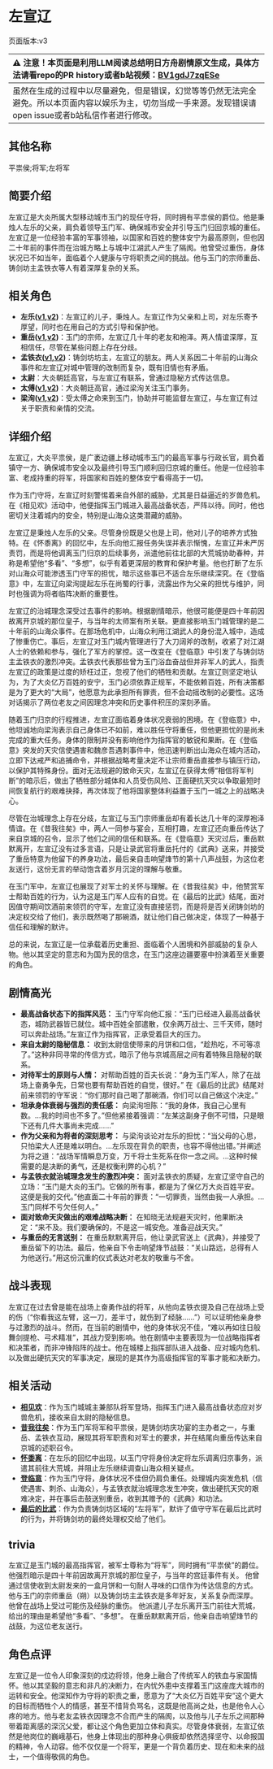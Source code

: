 # 左宣辽
页面版本:v3
 

| :warning: 注意！本页面是利用LLM阅读总结明日方舟剧情原文生成，具体方法请看repo的PR history或者b站视频：[BV1gdJ7zqESe](https://www.bilibili.com/video/BV1gdJ7zqESe/)         |
|:----------------------------|
| 虽然在生成的过程中以尽量避免，但是错误，幻觉等等仍然无法完全避免。所以本页面内容以娱乐为主，切勿当成一手来源。发现错误请open issue或者b站私信作者进行修改。|



## 其他名称
平祟侯;将军;左将军
## 简要介绍
左宣辽是大炎所属大型移动城市玉门的现任守将，同时拥有平祟侯的爵位。他是秉烛人左乐的父亲，肩负着领导玉门军、确保城市安全并引导玉门归回京城的重任。左宣辽是一位经验丰富的军事领袖，以国家和百姓的整体安宁为最高原则，但也因二十年前的事件而在治城方略上与城中江湖武人产生了隔阂。他曾受过重伤，身体状况已不如当年，面临着个人健康与守将职责之间的挑战。他与玉门的宗师重岳、铸剑坊主孟铁衣等人有着深厚复杂的关系。
## 相关角色
-   **左乐([v1](../chars/char_4121_zuole.md),[v2](char_4121_zuole.md))**：左宣辽的儿子，秉烛人。左宣辽作为父亲和上司，对左乐寄予厚望，同时也在用自己的方式引导和保护他。
-   **重岳([v1](../chars/char_2024_chyue.md),[v2](char_2024_chyue.md))**：玉门的宗师，左宣辽几十年的老友和袍泽。两人情谊深厚，互相信任，尽管在某些问题上存在分歧。
-   **孟铁衣([v1](../chars/extended_char_meng_tie_yi.md),[v2](extended_char_meng_tie_yi.md))**：铸剑坊坊主，左宣辽的朋友。两人关系因二十年前的山海众事件和左宣辽对城中管理的改制而复杂，既有旧情也有矛盾。
-   **太尉**：大炎朝廷高官，与左宣辽有联系，曾通过隐秘方式传达信息。
-   **太傅([v1](../chars/extended_char_tai_fu.md),[v2](extended_char_tai_fu.md))**：大炎朝廷高官，通过梁洵关注玉门事务。
-   **梁洵([v1](../chars/extended_char_liang_xun.md),[v2](extended_char_liang_xun.md))**：受太傅之命来到玉门，协助并可能监督左宣辽，与左宣辽有过关于职责和亲情的交流。
## 详细介绍
左宣辽，大炎平祟侯，是广袤边疆上移动城市玉门的最高军事与行政长官，肩负着镇守一方、确保城市安全以及最终引导玉门顺利回归京城的重任。他是一位经验丰富、老成持重的将军，将国家和百姓的整体安宁看得高于一切。

作为玉门守将，左宣辽时刻警惕着来自外部的威胁，尤其是日益逼近的岁兽危机。在《相见欢》活动中，他便指挥玉门城进入最高战备状态，严阵以待。同时，他也密切关注着城内的安全，特别是山海众这类潜藏的威胁。

左宣辽是秉烛人左乐的父亲。尽管身份既是父也是上司，他对儿子的培养方式独特。在《怀黍离》的回忆中，左乐向他汇报任务失误并表示惭愧，左宣辽并未严厉责罚，而是将他调离玉门归京的后续事务，派遣他前往北部的大荒城协助春种，并称是希望他“多看”、“多想”，似乎有着更深层的教育和保护考量。他也打断了左乐对山海众可能渗透玉门守军的担忧，暗示这些事已不适合左乐继续深究。在《登临意》中，左宣辽向梁洵提起左乐在尚蜀的行事，流露出作为父亲的担忧与维护，同时也强调为将者临阵决断的重要性。

左宣辽的治城理念深受过去事件的影响。根据剧情暗示，他很可能便是四十年前因故离开京城的那位皇子，与当年的太师案有所关联。更直接影响玉门城管理的是二十年前的山海众事件。在那场危机中，山海众利用江湖武人的身份混入城中，造成了惨重伤亡。事后，左宣辽对玉门城内管理进行了大刀阔斧的改制，收紧了对江湖人士的依赖和参与，强化了军方的掌控。这一改变在《登临意》中引发了与铸剑坊主孟铁衣的激烈冲突。孟铁衣代表那些曾为玉门浴血奋战但并非军人的武人，指责左宣辽的政策是过度的矫枉过正，忽视了他们的牺牲和贡献。左宣辽则坚定地认为，为了大炎亿万百姓的安宁，玉门必须依靠正规军，不能依赖百姓，所有决策都是为了更大的“大局”，他愿意为此承担所有罪责，但不会动摇改制的必要性。这场对话揭示了两位老友之间因理念冲突和历史事件积压的深刻矛盾。

随着玉门归京的行程推进，左宣辽面临着身体状况衰弱的困境。在《登临意》中，他坦诚地向梁洵表示自己身体已不如前，难以胜任守将重任，但他更担忧的是尚未完成的重大任务。身体的限制并没有影响他作为指挥官的敏锐和果断。在《登临意》突发的天灾信使遇害和魏彦吾遇刺事件中，他迅速判断出山海众在城内活动，立即下达戒严和追捕命令，并根据战略考量决定不让宗师重岳直接参与镇压行动，以保护其特殊身份。面对无法规避的致命天灾，左宣辽在获得太傅“相信将军判断”的暗示后，做出了牺牲部分城体和人员受伤风险、正面硬抗天灾以争取最短时间恢复航行的艰难抉择，再次体现了他将国家整体利益置于玉门一城之上的战略决心。

尽管在治城理念上存在分歧，左宣辽与玉门宗师重岳却有着长达几十年的深厚袍泽情谊。在《昔我往矣》中，两人一同参与宴会，互相打趣，左宣辽还向重岳传达了来自京城的召令，显示了他们之间的信任和联系。在《登临意》天灾过后，重岳默默离开，左宣辽没有过多言语，只是让录武官将重岳托付的《武典》送来，并接受了重岳特意为他留下的养身功法，最后亲自击响望烽节的第十八声战鼓，为这位老友送行，这份无言的举动饱含着岁月沉淀的理解与敬重。

在玉门军中，左宣辽也展现了对军士的关怀与理解。在《昔我往矣》中，他赞赏军士帮助百姓的行为，认为这是玉门军人应有的自觉。在《最后的比武》结尾，面对因值守期间饮酒前来领罚的守军，左宣辽没有直接惩罚，而是将是否关闭铸剑坊的决定权交给了他们，表示既然喝了那碗酒，就让他们自己做决定，体现了一种基于信任和理解的默许。

总的来说，左宣辽是一位承载着历史重担、面临着个人困境和外部威胁的复杂人物。他以其坚定的意志和为国为民的信念，在玉门这座边疆要塞中扮演着至关重要的角色。
## 剧情高光
*   **最高战备状态下的指挥风范：**
    玉门守军向他汇报：“玉门已经进入最高战备状态，城防武器皆已就位。城中百姓全部遣散，仅余两万战士、三千天师，随时可以奔赴战场。”左宣辽作为指挥官，正承受着巨大的压力。
*   **来自太尉的隐秘信息：**
    收到太尉信使带来的月饼和口信，“趁热吃，不可等凉了。”这种非同寻常的传信方式，暗示了他与京城高层之间有着特殊且隐秘的联系。
*   **对待军士的原则与人情：**
    对帮助百姓的百夫长说：“身为玉门军人，除了在战场上奋勇争先，日常也要有帮助百姓的自觉，很好。”
    在《最后的比武》结尾对前来领罚的守军说：“你们那时自己喝了那碗酒，你们可以自己做这个决定。”
*   **坦承身体衰弱与强烈的责任感：**
    向梁洵坦陈：“我的身体，我自己心里有数。…我的时间也不多了。”但他紧接着强调：“左某这副身子倒不可惜，只是眼下还有几件大事尚未完成……”
*   **作为父亲和为将者的深刻思考：**
    与梁洵谈论对左乐的担忧：“当父母的心思，只怕梁大人还是难以明白。…左乐现在背负的职责，也容不得他出错。”并阐述为将之道：“战场军情瞬息万变，万千将士生死系在你一念之间。…这种时候需要的是决断的勇气，还是权衡利弊的心机？”
*   **与孟铁衣就治城理念发生的激烈冲突：**
    面对孟铁衣的质疑，左宣辽坚守自己的立场：“玉门是大炎的玉门。它做的所有事，都是为了保亿万大炎百姓平安。这便是我的交代。”他直面二十年前的罪责：“一切罪责，当然由我一人承担。…玉门同样不亏欠任何人。”
*   **面对致命天灾做出的艰难战略决断：**
    在知晓无法规避天灾时，他果断决定：“来不及。我们要确保的，不是这一城安危。准备迎战天灾。”
*   **与重岳的无言送别：**
    在重岳默默离开后，他让录武官送上《武典》，并接受了重岳留下的功法。最后，他亲自下令击响望烽节战鼓：“关山路远，总得有人为他送行。”用这份沉重的仪式表达对老友的敬重与不舍。
## 战斗表现
左宣辽在过去曾是能在战场上奋勇作战的将军，从他向孟铁衣提及自己在战场上受的伤（“你看我这左臂，这一刀，差半寸，就伤到了经脉......”）可以证明他亲身参与过激烈的战斗。然而，在当前的剧情中，他的身体状况不佳，“难以再如往日般舞剑提枪、弓术精准”，其战力受到影响。他在剧情中主要表现为一位战略指挥者和决策者，而非冲锋陷阵的战士。他在城楼上指挥部队进入战备、应对城内危机、以及做出硬抗天灾的军事决定，展现的是其作为高级指挥官的军事才能和决断力。
## 相关活动
-   **[相见欢](../stories/act40side.md)**：作为玉门城城主兼部队将军登场，指挥玉门进入最高战备状态应对岁兽危机，接收来自太尉的隐秘信息。
-   **[昔我往矣](../stories/story_chyue_set_1.md)**：作为玉门军将军和平祟侯，是铸剑坊庆功宴的主办者之一，与重岳、孟铁衣互动，展现其将军职责和对军士的要求，并在结尾向重岳传达来自京城的述职召令。
-   **[怀黍离](../stories/act31side.md)**：在左乐的回忆中出现，以玉门守将身份决定将左乐调离归京事务，派遣其前往大荒城，并阻止左乐继续调查山海众相关疑点。
-   **[登临意](../stories/act23side.md)**：作为玉门守将，身体状况不佳但仍肩负重任。处理城内突发危机（信使遇害、刺杀、山海众），与孟铁衣就治城理念发生冲突，做出硬抗天灾的艰难决定，并在事后击鼓送别重岳，收到其赠予的《武典》和功法。
-   **[最后的比武](../stories/story_bdhkgt_set_1.md)**：作为负责铸剑坊区域的“左将军”，默许了值守守军在最后比武时的行为，并将铸剑坊的最终处理权交给了他们。
## trivia
左宣辽是玉门城的最高指挥官，被军士尊称为“将军”，同时拥有“平祟侯”的爵位。
他强烈暗示是四十年前因故离开京城的那位皇子，与当年的宫廷事件有关。
他曾通过信使收到太尉发来的一盒月饼和一句耐人寻味的口信作为传达信息的方式。
他与玉门的宗师重岳（朔）以及铸剑坊主孟铁衣是多年好友，关系复杂而深厚。
他曾在战场上受过可能伤及经脉的重伤。
他派遣儿子左乐离开玉门前往大荒城，给出的理由是希望他“多看”、“多想”。
在重岳默默离开后，他亲自击响望烽节的战鼓，为这位老友送行。
## 角色点评
左宣辽是一位令人印象深刻的戍边将领，他身上融合了传统军人的铁血与家国情怀。他以其坚毅的意志和非凡的决断力，在内忧外患中支撑着玉门这座庞大城市的运转和安全。他深知作为守将的职责之重，愿意为了“大炎亿万百姓平安”这个更大的目标而牺牲个人的情感，甚至不惜背负骂名，这既是他高尚之处，也是他令人心疼的地方。他与老友孟铁衣因理念不合而产生的隔阂，以及他与儿子左乐之间那种带着距离感的深沉父爱，都让这个角色更加立体和真实。尽管身体衰弱，左宣辽依然是他岗位的巍峨基石，他身上体现出的那种身心俱疲却依然选择坚守、以命报国的精神，令人动容。他不仅仅是一个将军，更是一个背负着历史、现在和未来的战士，一个值得敬佩的角色。
